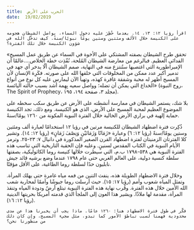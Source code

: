 ```yaml
---
title:  الحرب على الأرض
date:  19/02/2019
---
```


`اقرأ رؤيا ١٢: ١٣، ١٤. بعدما حُظِرَ عليه دخول السماء، يواصل الشيطان هجومه على الكنيسة خلال الألف ومئتين وستين يومًا نبويًا/سنةً. كيف تدخَّل الله في شؤون الكنيسة خلال تلك الفترة؟`

«تحقق طرح الشيطان بصفته المشتكي على الأخوة في السماء عن طريق عمل المسيح الفدائي العظيم. فبالرغم من معارضة الشيطان المُلحة، نُفّذِت خطة الخلاص....عالمًا أن الإمبراطورية التي اغتصبها ستُنتزع منه في النهاية، صمم الشيطان ألّا يدخر أي جهد في تدمير أكبر عدد ممكن من المخلوقات التي خلقها الله على صورته. فكَرِهَ الإنسان لأن المسيح أظهر له محبة وشفقة غافرة كهذه، وتهيأ الآن ليمارس عليه كل نوع من أنواع الخداع التي يمكن أن تضله؛ وواصل سعيه بِهِمة أشد بسبب حالته اليائسة» (روح النبوة، The Spirit of Prophecy، مجلد ٣، صفحة ١٩٤، ١٩٥).

بلا شك، يستمر الشيطان في ممارسة أنشطته على الأرض عن طريق سكب سخطه على الموضوع العظيم لمحبة المسيح على الأرض، الذي هو الكنيسة. ومع ذلك، تجد الكنيسة حماية إلهية في براري الأرض الخالية خلال الفترة النبوية المكونة من ١٢٦٠ يومًا/سنةً.

ذُكِرت فترة اضطهاد الشيطان للكنيسة مرتين في رؤيا ١٢ استخدامًا لعبارة ألف ومئتين وستين يومًا/سنةً (رؤيا ١٢: ٦) وعبارة «زَمَانًا وَزَمَانَيْنِ وَنِصْفَ زَمَانٍ» (رؤيا ١٢: ١٤). وتشير كلا الفترتان الزمنيتان لفترة اضطهاد القرن الصغير المذكورة في دانيال ٧: ٢٣-٢٥. وترمز الأيام النبوية في الكتاب المقدس لسنينٍ. وعليه فإن الحقبة التاريخية التي تناسب هذه الفترة النبوية هي ٥٣٨-١٧٩٨ ب.م، التي سيطرت خلالها كنيسة روما الكاثوليكية، بصفتها سلطة كنسية دولية، على العالم الغربي حتى عام ١٧٩٨ عندما وضع برشيه قائد جيش نابليون حدًا لسلطة روما الطاغية، على الأقل مؤقتًا.

وخلال فترة الاضطهاد الطويلة هذه، ينفث التنين من فمه مياه غامرة حتى يهلك المرأة. وتمثل المياه شعوب وأمم (رؤيا ١٧: ١٥). حيث أرسلت روما جيوشًا وأممًا لمحاربة شعب الله الأمين خلال هذه الفترة. وقُرب نهاية هذه الفترة النبوية تبتلع أرضٌ ودودة المياه وتنقذ المرأة، مقدمة لها ملاذًا.  ويشير هذا العون إلى الملجأ الذي قدمته أمريكا بحريتها الدينية (رؤيا ١٢: ١٦).

`فكّر في طول فترة الاضطهاد هنا: ١٢٦٠ عامًا. ماذا يجب أن يخبرنا هذا عن مدى محدودية فهمنا لسبب تباطؤ الأمور كما تبدو، مثل مجيء المسيح، وإن كان ذلك من منظورنا نحن؟`